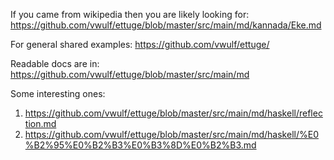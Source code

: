 If you came from wikipedia then you are likely looking for:
https://github.com/vwulf/ettuge/blob/master/src/main/md/kannada/Eke.md

For general shared examples:
https://github.com/vwulf/ettuge/

Readable docs are in:
https://github.com/vwulf/ettuge/blob/master/src/main/md

Some interesting ones:
1. https://github.com/vwulf/ettuge/blob/master/src/main/md/haskell/reflection.md
1. https://github.com/vwulf/ettuge/blob/master/src/main/md/haskell/%E0%B2%95%E0%B2%B3%E0%B3%8D%E0%B2%B3.md
